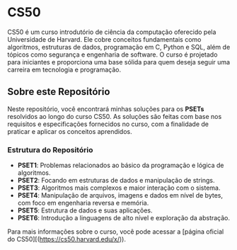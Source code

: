 # CS50

CS50 é um curso introdutório de ciência da computação oferecido pela Universidade de Harvard. Ele cobre conceitos fundamentais como algoritmos, estruturas de dados, programação em C, Python e SQL, além de tópicos como segurança e engenharia de software. O curso é projetado para iniciantes e proporciona uma base sólida para quem deseja seguir uma carreira em tecnologia e programação.

## Sobre este Repositório

Neste repositório, você encontrará minhas soluções para os **PSETs** resolvidos ao longo do curso CS50. As soluções são feitas com base nos requisitos e especificações fornecidos no curso, com a finalidade de praticar e aplicar os conceitos aprendidos.

### Estrutura do Repositório

- **PSET1**: Problemas relacionados ao básico da programação e lógica de algoritmos.
- **PSET2**: Focando em estruturas de dados e manipulação de strings.
- **PSET3**: Algoritmos mais complexos e maior interação com o sistema.
- **PSET4**: Manipulação de arquivos, imagens e dados em nível de bytes, com foco em engenharia reversa e memória.
- **PSET5**: Estrutura de dados e suas aplicações.
- **PSET6**: Introdução a linguagens de alto nível e exploração da abstração.

  
Para mais informações sobre o curso, você pode acessar a [página oficial do CS50][(https://cs50.harvard.edu/x/)).
